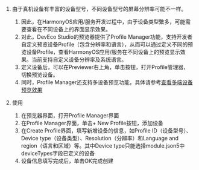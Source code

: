 1.  由于真机设备有丰富的设备型号，不同设备型号的屏幕分辨率可能不一样。

    1.  因此，在HarmonyOS应用/服务开发过程中，由于设备类型繁多，可能需要查看在不同设备上的界面显示效果。
    2.  对此，DevEco Studio的预览器提供了Profile Manager功能，支持开发者自定义预览设备Profile（包含分辨率和语言），从而可以通过定义不同的预览设备Profile，查看HarmonyOS应用/服务在不同设备上的预览显示效果。当前支持自定义设备分辨率及系统语言。
    3.  定义设备后，可以在Previewer右上角，单击按钮，打开Profile管理器，切换预览设备。
    4.  同时，Profile Manager还支持多设备预览功能，具体请参考[查看多端设备预览效果](https://developer.huawei.com/consumer/cn/doc/harmonyos-guides-V5/ide-previewer-multi-profile-0000001693404514-V5)
2.  使用

    1.  在预览器界面，打开Profile Manager界面
    2.  在Profile Manager界面，单击+ New Profile按钮，添加设备
    3.  在Create Profile界面，填写新增设备的信息，如Profile ID（设备型号）、Device type（设备类型）、Resolution（分辨率）和Language and region（语言和区域）等。其中Device type只能选择module.json5中deviceTypes字段已定义的设备
    4.  设备信息填写完成后，单击OK完成创建

